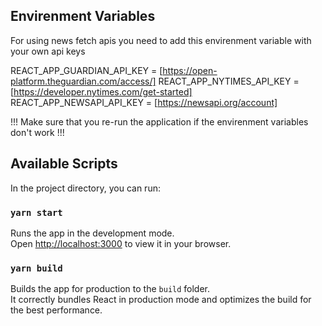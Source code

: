 ## Envirenment Variables

For using news fetch apis you need to add this envirenment variable with your own api keys

REACT_APP_GUARDIAN_API_KEY = <your guardian api-key> [https://open-platform.theguardian.com/access/]
REACT_APP_NYTIMES_API_KEY = <your nytimes api-key> [https://developer.nytimes.com/get-started]
REACT_APP_NEWSAPI_API_KEY = <your newsapi api-key> [https://newsapi.org/account]

!!! Make sure that you re-run the application if the envirenment variables don't work !!!

## Available Scripts

In the project directory, you can run:

### `yarn start`

Runs the app in the development mode.\
Open [http://localhost:3000](http://localhost:3000) to view it in your browser.

### `yarn build`

Builds the app for production to the `build` folder.\
It correctly bundles React in production mode and optimizes the build for the best performance.

